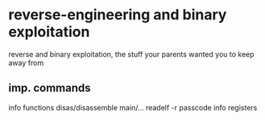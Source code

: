 # reverse-engineering and binary exploitation
reverse and binary exploitation, the stuff your parents wanted you to keep away from
 
 
 <h2> imp. commands </h2>
info functions
disas/disassemble main/...
readelf -r passcode
info registers
